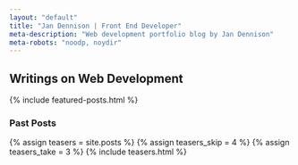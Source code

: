 ```yaml
---
layout: "default"
title: "Jan Dennison | Front End Developer"
meta-description: "Web development portfolio blog by Jan Dennison"
meta-robots: "noodp, noydir"
---
```

<h2>Writings on Web Development</h2>
<div class="content-wrap">
    <section class="row-fluid span8">
          {% include featured-posts.html %}
    </section>
    <aside class="row-fluid span3 sidebar">
      <h3>Past Posts</h3>
      {% assign teasers = site.posts %}
      {% assign teasers_skip = 4 %}
      {% assign teasers_take = 3 %}
      {% include teasers.html %}
      <div class="row-fluid" id="view-all-entries">
      <!-- <a href="/sitemap/">View all the entries</a> -->
      </div>
    </aside>
</div> <!-- /content-wrap -->


